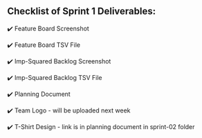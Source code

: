 ## Checklist of Sprint 1 Deliverables: 

:heavy_check_mark: Feature Board Screenshot

:heavy_check_mark: Feature Board TSV File

:heavy_check_mark: Imp-Squared Backlog Screenshot

:heavy_check_mark: Imp-Squared Backlog TSV File

:heavy_check_mark: Planning Document

:heavy_check_mark: Team Logo - will be uploaded next week

:heavy_check_mark: T-Shirt Design - link is in planning document in sprint-02 folder
